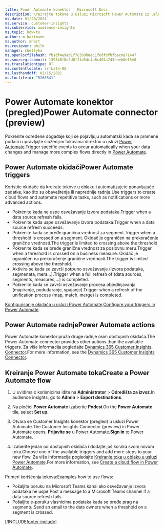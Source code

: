 ```yaml
---
title: Power Automate konektor | Microsoft Docs
description: Kreirajte tokove u usluzi Microsoft Power Automate iz usluge Dynamics 365 Customer Insights.
ms.date: 01/20/2021
ms.service: customer-insights
ms.subservice: audience-insights
ms.topic: how-to
author: m-hartmann
ms.author: mhart
ms.reviewer: philk
manager: shellyha
ms.openlocfilehash: fb1df4e9ab1f78300b8ec1f8dfdfbfbac0e71447
ms.sourcegitcommit: 139548f8a2d0f24d54c4a6c404a743eeeb8ef8e0
ms.translationtype: HT
ms.contentlocale: sr-Latn-RS
ms.lasthandoff: 02/15/2021
ms.locfileid: "5268841"
---
```

# <a name="power-automate-connector-preview"></a><span data-ttu-id="ec2ce-103">Power Automate konektor (pregled)</span><span class="sxs-lookup"><span data-stu-id="ec2ce-103">Power Automate connector (preview)</span></span>

<span data-ttu-id="ec2ce-104">Pokrenite određene događaje koji se pojavljuju automatski kada se promene podaci i upravljajte složenijim tokovima direktno u usluzi [Power Automate](https://flow.microsoft.com/).</span><span class="sxs-lookup"><span data-stu-id="ec2ce-104">Trigger specific events to occur automatically when your data changes and manage more complex flows directly in [Power Automate](https://flow.microsoft.com/).</span></span>

## <a name="power-automate-triggers"></a><span data-ttu-id="ec2ce-105">Power Automate okidači</span><span class="sxs-lookup"><span data-stu-id="ec2ce-105">Power Automate triggers</span></span>

<span data-ttu-id="ec2ce-106">Koristite okidače da kreirate tokove u oblaku i automatizujete ponavljajuće zadatke, kao što su obaveštenja ili naprednije radnje.</span><span class="sxs-lookup"><span data-stu-id="ec2ce-106">Use triggers to create cloud flows and automate repetitive tasks, such as notifications or more advanced actions.</span></span> 

- <span data-ttu-id="ec2ce-107">Pokrenite kada ne uspe osvežavanje izvora podataka.</span><span class="sxs-lookup"><span data-stu-id="ec2ce-107">Trigger when a data source refresh fails.</span></span> 
- <span data-ttu-id="ec2ce-108">Pokrenite kada uspe osvežavanje izvora podataka.</span><span class="sxs-lookup"><span data-stu-id="ec2ce-108">Trigger when a data source refresh succeeds.</span></span>
- <span data-ttu-id="ec2ce-109">Pokrenite kada se pređe granična vrednost za segment.</span><span class="sxs-lookup"><span data-stu-id="ec2ce-109">Trigger when a threshold is crossed on a segment.</span></span> <span data-ttu-id="ec2ce-110">Okidač je ograničen na prekoračenje granične vrednosti.</span><span class="sxs-lookup"><span data-stu-id="ec2ce-110">The trigger is limited to crossing above the threshold.</span></span>
- <span data-ttu-id="ec2ce-111">Pokrenite kada se pređe granična vrednost za poslovnu meru.</span><span class="sxs-lookup"><span data-stu-id="ec2ce-111">Trigger when a threshold is crossed on a business measure.</span></span> <span data-ttu-id="ec2ce-112">Okidač je ograničen na prekoračenje granične vrednosti.</span><span class="sxs-lookup"><span data-stu-id="ec2ce-112">The trigger is limited crossing above the threshold.</span></span>
- <span data-ttu-id="ec2ce-113">Aktivira se kada se završi potpuno osvežavanje (izvora podataka, segmenata, mera...).</span><span class="sxs-lookup"><span data-stu-id="ec2ce-113">Trigger when a full refresh of (data sources, segments, measures,...) is completed.</span></span>
- <span data-ttu-id="ec2ce-114">Pokrenite kada se završi osvežavanje procesa objedinjavanja (mapiranje, podudaranje, spajanje).</span><span class="sxs-lookup"><span data-stu-id="ec2ce-114">Trigger when a refresh of the unification process (map, match, merge) is completed.</span></span>

<span data-ttu-id="ec2ce-115">[Konfigurisanje okidača u usluzi Power Automate](https://flow.microsoft.com/connectors/shared_customerinsights/dynamics-365-customer-insights-connector/).</span><span class="sxs-lookup"><span data-stu-id="ec2ce-115">[Configure your triggers in Power Automate](https://flow.microsoft.com/connectors/shared_customerinsights/dynamics-365-customer-insights-connector/).</span></span>

## <a name="power-automate-actions"></a><span data-ttu-id="ec2ce-116">Power Automate radnje</span><span class="sxs-lookup"><span data-stu-id="ec2ce-116">Power Automate actions</span></span>
<span data-ttu-id="ec2ce-117">Power Automate konektor pruža druge radnje osim dostupnih okidača.</span><span class="sxs-lookup"><span data-stu-id="ec2ce-117">The Power Automate connector provides other actions than the available triggers.</span></span> <span data-ttu-id="ec2ce-118">Za više informacija pogledajte [Dynamics 365 Customer Insights Connector](https://docs.microsoft.com/connectors/customerinsights/).</span><span class="sxs-lookup"><span data-stu-id="ec2ce-118">For more information, see the [Dynamics 365 Customer Insights Connector](https://docs.microsoft.com/connectors/customerinsights/).</span></span>

## <a name="create-a-power-automate-flow"></a><span data-ttu-id="ec2ce-119">Kreiranje Power Automate toka</span><span class="sxs-lookup"><span data-stu-id="ec2ce-119">Create a Power Automate flow</span></span>

1. <span data-ttu-id="ec2ce-120">U uvidima o korisnicima idite na **Administrator** > **Odredišta za izvoz**.</span><span class="sxs-lookup"><span data-stu-id="ec2ce-120">In audience insights, go to **Admin** > **Export destinations**.</span></span>

1. <span data-ttu-id="ec2ce-121">Na pločici **Power Automate** izaberite **Podesi**.</span><span class="sxs-lookup"><span data-stu-id="ec2ce-121">On the **Power Automate** tile, select **Set up**.</span></span>

1. <span data-ttu-id="ec2ce-122">Otvara se Customer Insights konektor (pregled) u usluzi Power Automate.</span><span class="sxs-lookup"><span data-stu-id="ec2ce-122">The Customer Insights Connector (preview) in Power Automate opens.</span></span> <span data-ttu-id="ec2ce-123">**Prijavite se** u Power Automate.</span><span class="sxs-lookup"><span data-stu-id="ec2ce-123">**Sign in** to Power Automate.</span></span>

1. <span data-ttu-id="ec2ce-124">Izaberite jedan od dostupnih okidača i dodajte još koraka svom novom toku.</span><span class="sxs-lookup"><span data-stu-id="ec2ce-124">Choose one of the available triggers and add more steps to your new flow.</span></span> <span data-ttu-id="ec2ce-125">Za više informacija pogledajte [Kreiranje toka u oblaku u usluzi Power Automate](https://docs.microsoft.com/power-automate/get-started-logic-flow).</span><span class="sxs-lookup"><span data-stu-id="ec2ce-125">For more information, see [Create a cloud flow in Power Automate](https://docs.microsoft.com/power-automate/get-started-logic-flow).</span></span>

<span data-ttu-id="ec2ce-126">Primeri korišćenja tokova:</span><span class="sxs-lookup"><span data-stu-id="ec2ce-126">Examples how to use flows:</span></span> 
- <span data-ttu-id="ec2ce-127">Pošaljite poruku na Microsoft Teams kanal ako osvežavanje izvora podataka ne uspe.</span><span class="sxs-lookup"><span data-stu-id="ec2ce-127">Post a message to a Microsoft Teams channel if a data source refresh fails.</span></span> 
- <span data-ttu-id="ec2ce-128">Pošaljite e-poruku vlasnicima podataka kada se pređe prag na segmentu.</span><span class="sxs-lookup"><span data-stu-id="ec2ce-128">Send an email to the data owners when a threshold on a segment is crossed.</span></span>



[!INCLUDE[footer-include](../includes/footer-banner.md)]